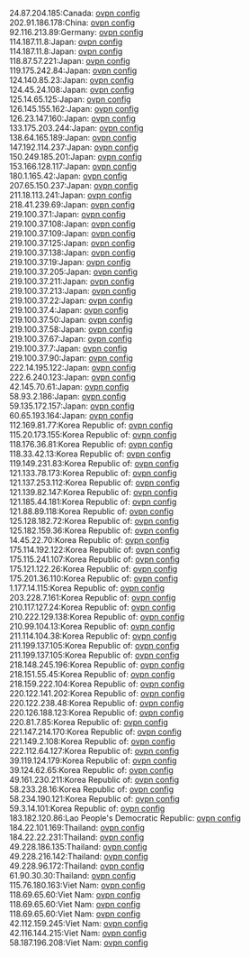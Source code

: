 24.87.204.185:Canada: [ovpn config](vpn/24_87_204_185.ovpn)  
202.91.186.178:China: [ovpn config](vpn/202_91_186_178.ovpn)  
92.116.213.89:Germany: [ovpn config](vpn/92_116_213_89.ovpn)  
114.187.11.8:Japan: [ovpn config](vpn/114_187_11_8.ovpn)  
114.187.11.8:Japan: [ovpn config](vpn/114_187_11_8.ovpn)  
118.87.57.221:Japan: [ovpn config](vpn/118_87_57_221.ovpn)  
119.175.242.84:Japan: [ovpn config](vpn/119_175_242_84.ovpn)  
124.140.85.23:Japan: [ovpn config](vpn/124_140_85_23.ovpn)  
124.45.24.108:Japan: [ovpn config](vpn/124_45_24_108.ovpn)  
125.14.65.125:Japan: [ovpn config](vpn/125_14_65_125.ovpn)  
126.145.155.162:Japan: [ovpn config](vpn/126_145_155_162.ovpn)  
126.23.147.160:Japan: [ovpn config](vpn/126_23_147_160.ovpn)  
133.175.203.244:Japan: [ovpn config](vpn/133_175_203_244.ovpn)  
138.64.165.189:Japan: [ovpn config](vpn/138_64_165_189.ovpn)  
147.192.114.237:Japan: [ovpn config](vpn/147_192_114_237.ovpn)  
150.249.185.201:Japan: [ovpn config](vpn/150_249_185_201.ovpn)  
153.166.128.117:Japan: [ovpn config](vpn/153_166_128_117.ovpn)  
180.1.165.42:Japan: [ovpn config](vpn/180_1_165_42.ovpn)  
207.65.150.237:Japan: [ovpn config](vpn/207_65_150_237.ovpn)  
211.18.113.241:Japan: [ovpn config](vpn/211_18_113_241.ovpn)  
218.41.239.69:Japan: [ovpn config](vpn/218_41_239_69.ovpn)  
219.100.37.1:Japan: [ovpn config](vpn/219_100_37_1.ovpn)  
219.100.37.108:Japan: [ovpn config](vpn/219_100_37_108.ovpn)  
219.100.37.109:Japan: [ovpn config](vpn/219_100_37_109.ovpn)  
219.100.37.125:Japan: [ovpn config](vpn/219_100_37_125.ovpn)  
219.100.37.138:Japan: [ovpn config](vpn/219_100_37_138.ovpn)  
219.100.37.19:Japan: [ovpn config](vpn/219_100_37_19.ovpn)  
219.100.37.205:Japan: [ovpn config](vpn/219_100_37_205.ovpn)  
219.100.37.211:Japan: [ovpn config](vpn/219_100_37_211.ovpn)  
219.100.37.213:Japan: [ovpn config](vpn/219_100_37_213.ovpn)  
219.100.37.22:Japan: [ovpn config](vpn/219_100_37_22.ovpn)  
219.100.37.4:Japan: [ovpn config](vpn/219_100_37_4.ovpn)  
219.100.37.50:Japan: [ovpn config](vpn/219_100_37_50.ovpn)  
219.100.37.58:Japan: [ovpn config](vpn/219_100_37_58.ovpn)  
219.100.37.67:Japan: [ovpn config](vpn/219_100_37_67.ovpn)  
219.100.37.7:Japan: [ovpn config](vpn/219_100_37_7.ovpn)  
219.100.37.90:Japan: [ovpn config](vpn/219_100_37_90.ovpn)  
222.14.195.122:Japan: [ovpn config](vpn/222_14_195_122.ovpn)  
222.6.240.123:Japan: [ovpn config](vpn/222_6_240_123.ovpn)  
42.145.70.61:Japan: [ovpn config](vpn/42_145_70_61.ovpn)  
58.93.2.186:Japan: [ovpn config](vpn/58_93_2_186.ovpn)  
59.135.172.157:Japan: [ovpn config](vpn/59_135_172_157.ovpn)  
60.65.193.164:Japan: [ovpn config](vpn/60_65_193_164.ovpn)  
112.169.81.77:Korea Republic of: [ovpn config](vpn/112_169_81_77.ovpn)  
115.20.173.155:Korea Republic of: [ovpn config](vpn/115_20_173_155.ovpn)  
118.176.36.81:Korea Republic of: [ovpn config](vpn/118_176_36_81.ovpn)  
118.33.42.13:Korea Republic of: [ovpn config](vpn/118_33_42_13.ovpn)  
119.149.231.83:Korea Republic of: [ovpn config](vpn/119_149_231_83.ovpn)  
121.133.78.173:Korea Republic of: [ovpn config](vpn/121_133_78_173.ovpn)  
121.137.253.112:Korea Republic of: [ovpn config](vpn/121_137_253_112.ovpn)  
121.139.82.147:Korea Republic of: [ovpn config](vpn/121_139_82_147.ovpn)  
121.185.44.181:Korea Republic of: [ovpn config](vpn/121_185_44_181.ovpn)  
121.88.89.118:Korea Republic of: [ovpn config](vpn/121_88_89_118.ovpn)  
125.128.182.72:Korea Republic of: [ovpn config](vpn/125_128_182_72.ovpn)  
125.182.159.36:Korea Republic of: [ovpn config](vpn/125_182_159_36.ovpn)  
14.45.22.70:Korea Republic of: [ovpn config](vpn/14_45_22_70.ovpn)  
175.114.192.122:Korea Republic of: [ovpn config](vpn/175_114_192_122.ovpn)  
175.115.241.107:Korea Republic of: [ovpn config](vpn/175_115_241_107.ovpn)  
175.121.122.26:Korea Republic of: [ovpn config](vpn/175_121_122_26.ovpn)  
175.201.36.110:Korea Republic of: [ovpn config](vpn/175_201_36_110.ovpn)  
1.177.14.115:Korea Republic of: [ovpn config](vpn/1_177_14_115.ovpn)  
203.228.7.161:Korea Republic of: [ovpn config](vpn/203_228_7_161.ovpn)  
210.117.127.24:Korea Republic of: [ovpn config](vpn/210_117_127_24.ovpn)  
210.222.129.138:Korea Republic of: [ovpn config](vpn/210_222_129_138.ovpn)  
210.99.104.13:Korea Republic of: [ovpn config](vpn/210_99_104_13.ovpn)  
211.114.104.38:Korea Republic of: [ovpn config](vpn/211_114_104_38.ovpn)  
211.199.137.105:Korea Republic of: [ovpn config](vpn/211_199_137_105.ovpn)  
211.199.137.105:Korea Republic of: [ovpn config](vpn/211_199_137_105.ovpn)  
218.148.245.196:Korea Republic of: [ovpn config](vpn/218_148_245_196.ovpn)  
218.151.55.45:Korea Republic of: [ovpn config](vpn/218_151_55_45.ovpn)  
218.159.222.104:Korea Republic of: [ovpn config](vpn/218_159_222_104.ovpn)  
220.122.141.202:Korea Republic of: [ovpn config](vpn/220_122_141_202.ovpn)  
220.122.238.48:Korea Republic of: [ovpn config](vpn/220_122_238_48.ovpn)  
220.126.188.123:Korea Republic of: [ovpn config](vpn/220_126_188_123.ovpn)  
220.81.7.85:Korea Republic of: [ovpn config](vpn/220_81_7_85.ovpn)  
221.147.214.170:Korea Republic of: [ovpn config](vpn/221_147_214_170.ovpn)  
221.149.2.108:Korea Republic of: [ovpn config](vpn/221_149_2_108.ovpn)  
222.112.64.127:Korea Republic of: [ovpn config](vpn/222_112_64_127.ovpn)  
39.119.124.179:Korea Republic of: [ovpn config](vpn/39_119_124_179.ovpn)  
39.124.62.65:Korea Republic of: [ovpn config](vpn/39_124_62_65.ovpn)  
49.161.230.211:Korea Republic of: [ovpn config](vpn/49_161_230_211.ovpn)  
58.233.28.16:Korea Republic of: [ovpn config](vpn/58_233_28_16.ovpn)  
58.234.190.121:Korea Republic of: [ovpn config](vpn/58_234_190_121.ovpn)  
59.3.14.101:Korea Republic of: [ovpn config](vpn/59_3_14_101.ovpn)  
183.182.120.86:Lao People's Democratic Republic: [ovpn config](vpn/183_182_120_86.ovpn)  
184.22.101.169:Thailand: [ovpn config](vpn/184_22_101_169.ovpn)  
184.22.22.231:Thailand: [ovpn config](vpn/184_22_22_231.ovpn)  
49.228.186.135:Thailand: [ovpn config](vpn/49_228_186_135.ovpn)  
49.228.216.142:Thailand: [ovpn config](vpn/49_228_216_142.ovpn)  
49.228.96.172:Thailand: [ovpn config](vpn/49_228_96_172.ovpn)  
61.90.30.30:Thailand: [ovpn config](vpn/61_90_30_30.ovpn)  
115.76.180.163:Viet Nam: [ovpn config](vpn/115_76_180_163.ovpn)  
118.69.65.60:Viet Nam: [ovpn config](vpn/118_69_65_60.ovpn)  
118.69.65.60:Viet Nam: [ovpn config](vpn/118_69_65_60.ovpn)  
118.69.65.60:Viet Nam: [ovpn config](vpn/118_69_65_60.ovpn)  
42.112.159.245:Viet Nam: [ovpn config](vpn/42_112_159_245.ovpn)  
42.116.144.215:Viet Nam: [ovpn config](vpn/42_116_144_215.ovpn)  
58.187.196.208:Viet Nam: [ovpn config](vpn/58_187_196_208.ovpn)  
